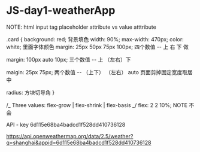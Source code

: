 # JS-day1-weatherApp

NOTE:
html input tag
placeholder attribute vs value atttribute

.card {
background: red; 背景填色
width: 90%;
max-width: 470px;
color: white; 里面字体颜色
margin: 25px 50px 75px 100px; 四个数值 -- 上 右 下 做

margin: 100px auto 10px; 三个数值 -- 上 （左右）下

maigin: 25px 75px; 两个数值 -- （上下） （左右）
auto 页面剪掉固定宽度取居中

radius: 方块切导角
}

/_ Three values: flex-grow | flex-shrink | flex-basis _/
flex: 2 2 10%; NOTE 不会

API - key
6d115e68ba4badcd1f528dd410736128

https://api.openweathermap.org/data/2.5/weather?q=shanghai&appid=6d115e68ba4badcd1f528dd410736128
